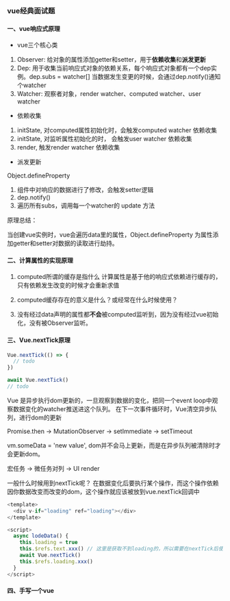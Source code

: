 ### vue经典面试题

#### 一、vue响应式原理

* vue三个核心类

1. Observer: 给对象的属性添加getter和setter，用于**依赖收集**和**派发更新**
2. Dep: 用于收集当前响应式对象的依赖关系，每个响应式对象都有一个dep实例。dep.subs = watcher[] 当数据发生变更的时候，会通过dep.notify()通知个watcher
3. Watcher: 观察者对象，render watcher、computed watcher、user watcher

* 依赖收集
1. initState, 对computed属性初始化时，会触发computed watcher 依赖收集
2. initState, 对监听属性初始化的时， 会触发user watcher 依赖收集
3. render, 触发render watcher 依赖收集

* 派发更新

Object.defineProperty

1. 组件中对响应的数据进行了修改，会触发setter逻辑
2. dep.notify()
3. 遍历所有subs，调用每一个watcher的 update 方法

原理总结：

当创建vue实例时，vue会遍历data里的属性，Object.defineProperty 为属性添加getter和setter对数据的读取进行劫持。


#### 二、计算属性的实现原理

1. computed所谓的缓存是指什么
计算属性是基于他的响应式依赖进行缓存的，只有依赖发生改变的时候才会重新求值


2. computed缓存存在的意义是什么？或经常在什么时候使用？


3. 没有经过data声明的属性都**不会**被computed监听到，因为没有经过vue初始化，没有被Observer监听。


#### 三、Vue.nextTick原理

```js
Vue.nextTick(() => {
  // todo
})

await Vue.nextTick()
// todo
```

Vue 是异步执行dom更新的，一旦观察到数据的变化，把同一个event loop中观察数据变化的watcher推送进这个队列。
在下一次事件循环时，Vue清空异步队列，进行dom的更新

Promise.then -> MutationObserver -> setImmediate -> setTimeout

vm.someData = 'new value', dom并不会马上更新，而是在异步队列被清除时才会更新dom。

宏任务 -> 微任务对列 -> UI render 

一般什么时候用到nextTick呢？
在数据变化后要执行某个操作，而这个操作依赖因你数据改变而改变的dom，这个操作就应该被放到vue.nextTick回调中

```js
<template>
  <div v-if="loading" ref="loading"></div>
</template>

<script>
  async lodeData() {
    this.loading = true
    this.$refs.text.xxx() // 这里是获取不到loading的，所以需要在nextTick后使用
    await Vue.nextTick()
    this.$refs.loading.xxx()
  }
</script>
```

#### 四、手写一个vue























